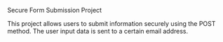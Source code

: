 Secure Form Submission Project

This project allows users to submit information securely using the POST method. The user input data is sent to a certain email address.
